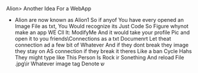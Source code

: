 Alion> Another Idea For a WebApp
* Alion are now known as Alion1
<Alion1> So if anyof You have every opened an Image File as txt, You Would recognize its Just Code
<Alion1> So Figure whynot make an app WE Cll It: ModifyMe
<Alion1> And it would take your profile Pic and open it to you friends\Connections as a txt Documenrt
<Alion1> Let theat connection ad a few bit of Whatever And if they dont break they image they stay on AS connection if they break it theres Like a ban Cycle
<Alion1> Hahs
<Alion1> They might type like This Person Is Rock ir Sonething And reload File .jpg\ir Whatever image tag Denote ש
